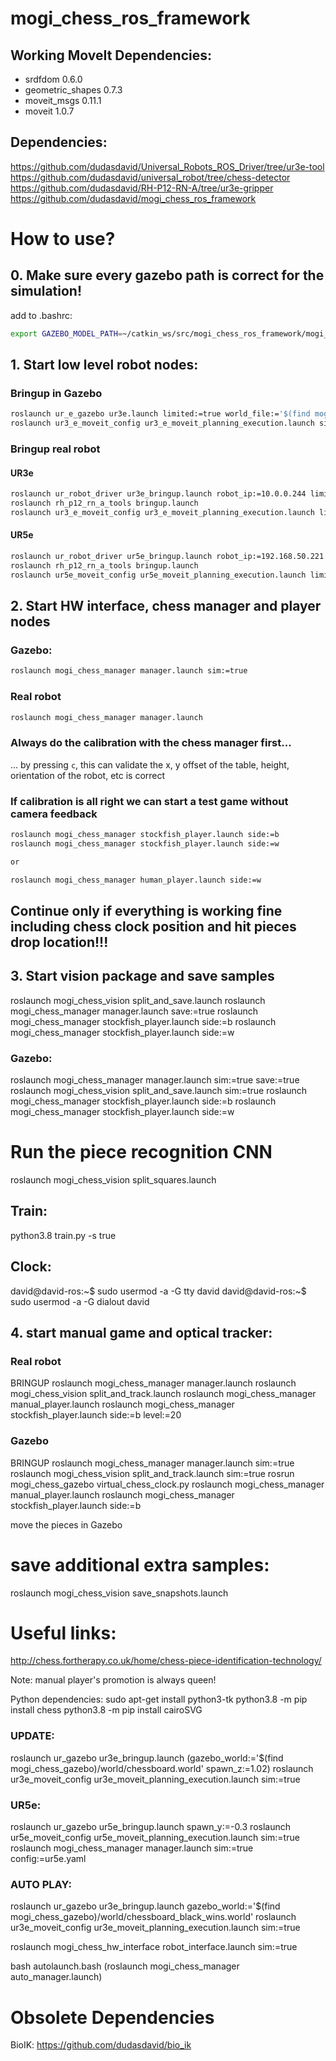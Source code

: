 # mogi_chess_ros_framework

## Working MoveIt Dependencies:
- srdfdom 0.6.0
- geometric_shapes 0.7.3
- moveit_msgs 0.11.1
- moveit 1.0.7

## Dependencies:
https://github.com/dudasdavid/Universal_Robots_ROS_Driver/tree/ur3e-tool
https://github.com/dudasdavid/universal_robot/tree/chess-detector
https://github.com/dudasdavid/RH-P12-RN-A/tree/ur3e-gripper
https://github.com/dudasdavid/mogi_chess_ros_framework

# How to use?

## 0. Make sure every gazebo path is correct for the simulation!
add to .bashrc:
```bash
export GAZEBO_MODEL_PATH=~/catkin_ws/src/mogi_chess_ros_framework/mogi_chess_gazebo/gazebo_models/
```
## 1. Start low level robot nodes:
### Bringup in Gazebo
```bash
roslaunch ur_e_gazebo ur3e.launch limited:=true world_file:='$(find mogi_chess_gazebo)/world/chessboard.world' z:=1.02
roslaunch ur3_e_moveit_config ur3_e_moveit_planning_execution.launch sim:=true limited:=true
```
### Bringup real robot
#### UR3e
```bash
roslaunch ur_robot_driver ur3e_bringup.launch robot_ip:=10.0.0.244 limited:=true
roslaunch rh_p12_rn_a_tools bringup.launch
roslaunch ur3_e_moveit_config ur3_e_moveit_planning_execution.launch limited:=true
```
#### UR5e
```bash
roslaunch ur_robot_driver ur5e_bringup.launch robot_ip:=192.168.50.221 limited:=true
roslaunch rh_p12_rn_a_tools bringup.launch
roslaunch ur5e_moveit_config ur5e_moveit_planning_execution.launch limited:=true
```

## 2. Start HW interface, chess manager and player nodes
### Gazebo:
```bash
roslaunch mogi_chess_manager manager.launch sim:=true
```
### Real robot
```bash
roslaunch mogi_chess_manager manager.launch
```
### Always do the calibration with the chess manager first...
... by pressing `c`, this can validate the x, y offset of the table, height, orientation of the robot, etc is correct

### If calibration is all right we can start a test game without camera feedback
```bash
roslaunch mogi_chess_manager stockfish_player.launch side:=b
roslaunch mogi_chess_manager stockfish_player.launch side:=w

or

roslaunch mogi_chess_manager human_player.launch side:=w
```
## Continue only if everything is working fine including chess clock position and hit pieces drop location!!!

## 3. Start vision package and save samples
roslaunch mogi_chess_vision split_and_save.launch
roslaunch mogi_chess_manager manager.launch save:=true
roslaunch mogi_chess_manager stockfish_player.launch side:=b
roslaunch mogi_chess_manager stockfish_player.launch side:=w

### Gazebo:
roslaunch mogi_chess_manager manager.launch sim:=true save:=true
roslaunch mogi_chess_vision split_and_save.launch sim:=true
roslaunch mogi_chess_manager stockfish_player.launch side:=b
roslaunch mogi_chess_manager stockfish_player.launch side:=w


# Run the piece recognition CNN
roslaunch mogi_chess_vision split_squares.launch

## Train:
python3.8 train.py -s true

## Clock:
david@david-ros:~$ sudo usermod -a -G tty david
david@david-ros:~$ sudo usermod -a -G dialout david



## 4. start manual game and optical tracker:
### Real robot
BRINGUP
roslaunch mogi_chess_manager manager.launch
roslaunch mogi_chess_vision split_and_track.launch
roslaunch mogi_chess_manager manual_player.launch
roslaunch mogi_chess_manager stockfish_player.launch side:=b level:=20

### Gazebo
BRINGUP
roslaunch mogi_chess_manager manager.launch sim:=true
roslaunch mogi_chess_vision split_and_track.launch sim:=true
rosrun mogi_chess_gazebo virtual_chess_clock.py
roslaunch mogi_chess_manager manual_player.launch
roslaunch mogi_chess_manager stockfish_player.launch side:=b

move the pieces in Gazebo

# save additional extra samples:
roslaunch mogi_chess_vision save_snapshots.launch


# Useful links:
http://chess.fortherapy.co.uk/home/chess-piece-identification-technology/

Note:
manual player's promotion is always queen!

Python dependencies:
sudo apt-get install python3-tk
python3.8 -m pip install chess
python3.8 -m pip install cairoSVG



### UPDATE:
roslaunch ur_gazebo ur3e_bringup.launch (gazebo_world:='$(find mogi_chess_gazebo)/world/chessboard.world' spawn_z:=1.02)
roslaunch ur3e_moveit_config ur3e_moveit_planning_execution.launch sim:=true

### UR5e:
roslaunch ur_gazebo ur5e_bringup.launch spawn_y:=-0.3
roslaunch ur5e_moveit_config ur5e_moveit_planning_execution.launch sim:=true
roslaunch mogi_chess_manager manager.launch sim:=true config:=ur5e.yaml


### AUTO PLAY:
roslaunch ur_gazebo ur3e_bringup.launch gazebo_world:='$(find mogi_chess_gazebo)/world/chessboard_black_wins.world'
roslaunch ur3e_moveit_config ur3e_moveit_planning_execution.launch sim:=true

roslaunch mogi_chess_hw_interface robot_interface.launch sim:=true

bash autolaunch.bash
(roslaunch mogi_chess_manager auto_manager.launch)





# Obsolete Dependencies
BioIK:
https://github.com/dudasdavid/bio_ik